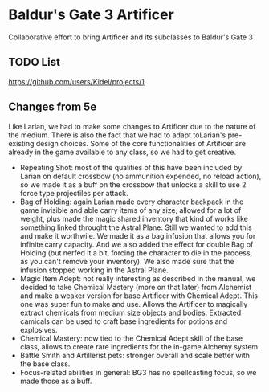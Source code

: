 # Baldur's Gate 3 Artificer
Collaborative effort to bring Artificer and its subclasses to Baldur's Gate 3

## TODO List
https://github.com/users/Kidel/projects/1

## Changes from 5e
Like Larian, we had to make some changes to Artificer due to the nature of the medium. There is also the fact that we had to adapt toLarian's pre-existing design choices.
Some of the core functionalities of Artificer are already in the game available to any class, so we had to get creative. 

- Repeating Shot: most of the qualities of this have been included by Larian on default crossbow (no ammunition expended, no reload action), so we made it as a buff on the crossbow that unlocks a skill to use 2 force type projectiles per attack.
- Bag of Holding: again Larian made every character backpack in the game invisible and able carry items of any size, allowed for a lot of weight, plus made the magic shared inventory that kind of works like something linked throught the Astral Plane. Still we wanted to add this and make it worthwile. We made it as a bag infusion that allows you for infinite carry capacity. And we also added the effect for double Bag of Holding (but nerfed it a bit, forcing the character to die in the process, as you can't remove your inventory). We also made sure that the infusion stopped working in the Astral Plane.
- Magic Item Adept: not really interesting as described in the manual, we decided to take Chemical Mastery (more on that later) from Alchemist and make a weaker version for base Artificer with Chemical Adept. This one was super fun to make and use. Allows the Artificer to magically extract chemicals from medium size objects and bodies. Extracted camicals can be used to craft base ingredients for potions and explosives.
- Chemical Mastery: now tied to the Chemical Adept skill of the base class, allows to create rare ingredients for the in-game Alchemy system.
- Battle Smith and Artillerist pets: stronger overall and scale better with the base class.
- Focus-related abilities in general: BG3 has no spellcasting focus, so we made those as a buff. 
